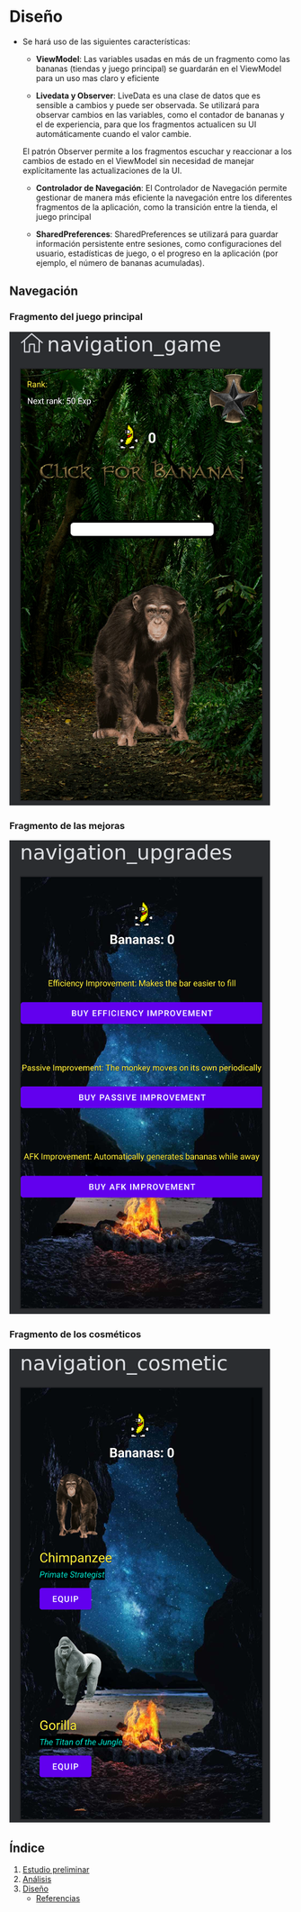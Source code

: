 # Diseño 

* Se hará uso de las siguientes características:

    - **ViewModel**: Las variables usadas en más de un fragmento como las bananas (tiendas y juego principal) se guardarán en el ViewModel para un uso mas claro y eficiente

    - **Livedata y Observer**: LiveData es una clase de datos que es sensible a cambios y puede ser observada. Se utilizará para observar cambios en las variables, como el contador de bananas y el de experiencia, para que los fragmentos actualicen su UI automáticamente cuando el valor cambie.
    
    El patrón Observer permite a los fragmentos escuchar y reaccionar a los cambios de estado en el ViewModel sin necesidad de manejar explícitamente las actualizaciones de la UI.

    - **Controlador de Navegación**: El Controlador de Navegación permite gestionar de manera más eficiente la navegación entre los diferentes fragmentos de la aplicación, como la transición entre la tienda, el juego principal

    - **SharedPreferences**: SharedPreferences se utilizará para guardar información persistente entre sesiones, como configuraciones del usuario, estadísticas de juego, o el progreso en la aplicación (por ejemplo, el número de bananas acumuladas).


## Navegación 

### Fragmento del juego principal

![Game](img/game.png)


### Fragmento de las mejoras

![Upgrades](img/upgrades.png)


### Fragmento de los cosméticos

![Cosmetic](img/cosmetic.png)


## Índice

1. [Estudio preliminar](1.descripcion.md)
2. [Análisis](2.analisis.md)
3. [Diseño](3.disenho.md)
   - [Referencias](referencias.md)